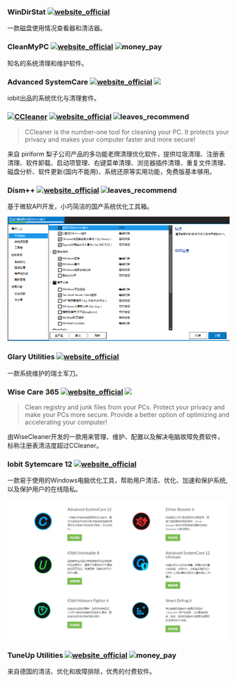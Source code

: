 ### WinDirStat [![website_official](https://gitbook07.oss-cn-hangzhou.aliyuncs.com/website_official.svg)](https://windirstat.info/)

一款磁盘使用情况查看器和清洁器。

### CleanMyPC [![website_official](https://gitbook07.oss-cn-hangzhou.aliyuncs.com/website_official.svg)](http://macpaw.com/cleanmypc) ![money_pay](https://gitbook07.oss-cn-hangzhou.aliyuncs.com/money_pay.svg)

知名的系统清理和维护软件。

### Advanced SystemCare [![website_official](https://gitbook07.oss-cn-hangzhou.aliyuncs.com/website_official.svg)](http://www.iobit.com/advancedsystemcareper.html) ![](https://img.shields.io/badge/Version-14-ff55bb.svg)

iobit出品的系统优化与清理套件。

### [![CCleaner](https://s1.pir.fm/pf/logos--DA8LAgMPCAQ/ccleaner-logo--small.jpg)](https://www.ccleaner.com/ccleaner) [![website_official](https://gitbook07.oss-cn-hangzhou.aliyuncs.com/website_official.svg)](https://www.ccleaner.com/ccleaner) ![leaves_recommend](https://gitbook07.oss-cn-hangzhou.aliyuncs.com/leaves_rec.svg)

> CCleaner is the number-one tool for cleaning your PC.
It protects your privacy and makes your computer faster and more secure!

来自 piriform 梨子公司产品的多功能老牌清理优化软件，提供垃圾清理、注册表清理、软件卸载、启动项管理、右键菜单清理、浏览器插件清理、重复文件清理、磁盘分析、软件更新(国内不能用)、系统还原等实用功能，免费版基本够用。

### Dism++ [![website_official](https://gitbook07.oss-cn-hangzhou.aliyuncs.com/website_official.svg)](https://www.chuyu.me/zh-Hans/) ![leaves_recommend](https://gitbook07.oss-cn-hangzhou.aliyuncs.com/leaves_rec.svg)

基于微软API开发，小巧简洁的国产系统优化工具箱。

![Dism++](../../.gitbook/assets/z-system-customization-dism.jpg)


### Glary Utilities [![website_official](https://gitbook07.oss-cn-hangzhou.aliyuncs.com/website_official.svg)](http://www.glarysoft.com/)

一款系统维护的瑞士军刀。

### Wise Care 365 [![website_official](https://gitbook07.oss-cn-hangzhou.aliyuncs.com/website_official.svg)](http://www.wisecleaner.com/wisecare365.html) ![](https://img.shields.io/badge/Version-5.3.8-ff55bb.svg)

> Clean registry and junk files from your PCs. Protect your privacy and make your PCs more secure. Provide a better option of optimizing and accelerating your computer!

由WiseCleaner开发的一款用来管理、维护、配置以及解决电脑故障免费软件，标称注册表清洁度超过CCleaner。

### Iobit Sytemcare 12 [![website_official](https://gitbook07.oss-cn-hangzhou.aliyuncs.com/website_official.svg)](http://www.advancedsystemcare.cn/pc/)

一款易于使用的Windows电脑优化工具，帮助用户清洁、优化、加速和保护系统,以及保护用户的在线隐私。

![Iobit Sytemcare](../../.gitbook/assets/z-system-customization-iobit-series.jpg)

### TuneUp Utilities [![website_official](https://gitbook07.oss-cn-hangzhou.aliyuncs.com/website_official.svg)](http://www.tuneup.com/) ![money_pay](https://gitbook07.oss-cn-hangzhou.aliyuncs.com/money_pay.svg)

来自德国的清洁、优化和故障排除，优秀的付费软件。
